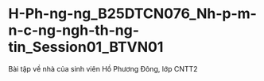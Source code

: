 # H-Ph-ng-ng_B25DTCN076_Nh-p-m-n-c-ng-ngh-th-ng-tin_Session01_BTVN01
Bài tập về nhà của sinh viên Hồ Phương Đông, lớp CNTT2
